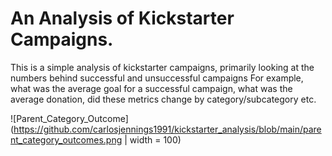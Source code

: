 # An Analysis of Kickstarter Campaigns.
This is a simple analysis of kickstarter campaigns, primarily looking at the numbers behind successful and unsuccessful campaigns
For example, what was the average goal for a successful campaign, what was the average donation, did these metrics change by category/subcategory etc. 

![Parent_Category_Outcome](https://github.com/carlosjennings1991/kickstarter_analysis/blob/main/parent_category_outcomes.png | width = 100)
